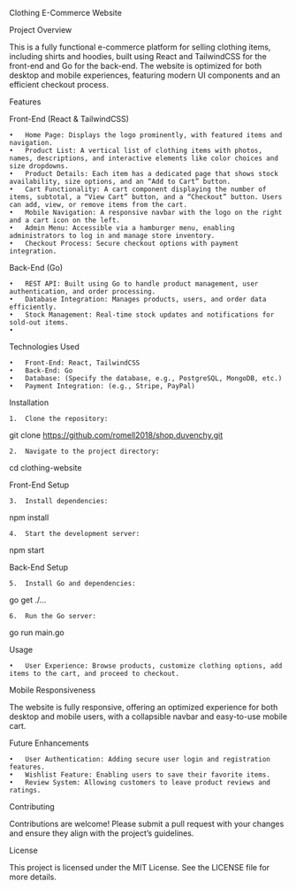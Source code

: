Clothing E-Commerce Website

Project Overview

This is a fully functional e-commerce platform for selling clothing items, including shirts and hoodies, built using React and TailwindCSS for the front-end and Go for the back-end. The website is optimized for both desktop and mobile experiences, featuring modern UI components and an efficient checkout process.

Features

Front-End (React & TailwindCSS)

	•	Home Page: Displays the logo prominently, with featured items and navigation.
	•	Product List: A vertical list of clothing items with photos, names, descriptions, and interactive elements like color choices and size dropdowns.
	•	Product Details: Each item has a dedicated page that shows stock availability, size options, and an “Add to Cart” button.
	•	Cart Functionality: A cart component displaying the number of items, subtotal, a “View Cart” button, and a “Checkout” button. Users can add, view, or remove items from the cart.
	•	Mobile Navigation: A responsive navbar with the logo on the right and a cart icon on the left.
	•	Admin Menu: Accessible via a hamburger menu, enabling administrators to log in and manage store inventory.
	•	Checkout Process: Secure checkout options with payment integration.

Back-End (Go)

	•	REST API: Built using Go to handle product management, user authentication, and order processing.
	•	Database Integration: Manages products, users, and order data efficiently.
	•	Stock Management: Real-time stock updates and notifications for sold-out items.
	•	

Technologies Used

	•	Front-End: React, TailwindCSS
	•	Back-End: Go
	•	Database: (Specify the database, e.g., PostgreSQL, MongoDB, etc.)
	•	Payment Integration: (e.g., Stripe, PayPal)

Installation

	1.	Clone the repository:

git clone https://github.com/romell2018/shop.duvenchy.git


	2.	Navigate to the project directory:

cd clothing-website



Front-End Setup

	3.	Install dependencies:

npm install


	4.	Start the development server:

npm start



Back-End Setup

	5.	Install Go and dependencies:

go get ./...


	6.	Run the Go server:

go run main.go



Usage

	•	User Experience: Browse products, customize clothing options, add items to the cart, and proceed to checkout.
	

Mobile Responsiveness

The website is fully responsive, offering an optimized experience for both desktop and mobile users, with a collapsible navbar and easy-to-use mobile cart.

Future Enhancements

	•	User Authentication: Adding secure user login and registration features.
	•	Wishlist Feature: Enabling users to save their favorite items.
	•	Review System: Allowing customers to leave product reviews and ratings.

Contributing

Contributions are welcome! Please submit a pull request with your changes and ensure they align with the project’s guidelines.

License

This project is licensed under the MIT License. See the LICENSE file for more details.

